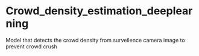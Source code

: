 # Crowd_density_estimation_deeplearning
Model that detects the crowd density from surveilence camera image to prevent crowd crush
